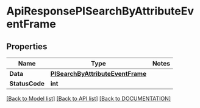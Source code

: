 # ApiResponsePISearchByAttributeEventFrame

## Properties
Name | Type | Notes
------------ | ------------- | -------------
**Data** | **[**PISearchByAttributeEventFrame**](../Model/PISearchByAttributeEventFrame.md)**
**StatusCode** | **int**

[[Back to Model list]](../../DOCUMENTATION.md#documentation-for-models) [[Back to API list]](../../DOCUMENTATION.md#documentation-for-api-endpoints) [[Back to DOCUMENTATION]](../../DOCUMENTATION.md)
